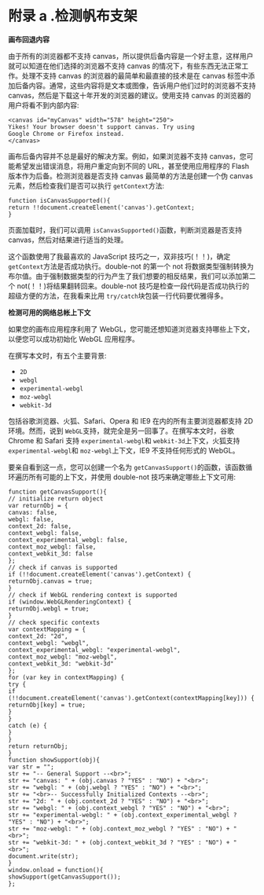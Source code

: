 # 附录 a .检测帆布支架

**画布回退内容**

由于所有的浏览器都不支持 canvas，所以提供后备内容是一个好主意，这样用户就可以知道在他们选择的浏览器不支持 canvas 的情况下，有些东西无法正常工作。处理不支持 canvas 的浏览器的最简单和最直接的技术是在 canvas 标签中添加后备内容。通常，这些内容将是文本或图像，告诉用户他们过时的浏览器不支持 canvas，然后是下载这十年开发的浏览器的建议。使用支持 canvas 的浏览器的用户将看不到内部内容:

```
<canvas id="myCanvas" width="578" height="250">
Yikes! Your browser doesn't support canvas. Try using
Google Chrome or Firefox instead.
</canvas>

```

画布后备内容并不总是最好的解决方案。例如，如果浏览器不支持 canvas，您可能希望发出错误消息，将用户重定向到不同的 URL，甚至使用应用程序的 Flash 版本作为后备。检测浏览器是否支持 canvas 最简单的方法是创建一个伪 canvas 元素，然后检查我们是否可以执行 `getContext`方法:

```
function isCanvasSupported(){
return !!document.createElement('canvas').getContext;
}

```

页面加载时，我们可以调用 `isCanvasSupported()`函数，判断浏览器是否支持 canvas，然后对结果进行适当的处理。

这个函数使用了我最喜欢的 JavaScript 技巧之一，双非技巧(！！)，确定 `getContext`方法是否成功执行。double-not 的第一个 not 将数据类型强制转换为布尔值。由于强制数据类型的行为产生了我们想要的相反结果，我们可以添加第二个 not(！！)将结果翻转回来。double-not 技巧是检查一段代码是否成功执行的超级方便的方法，在我看来比用 `try/catch`块包装一行代码要优雅得多。

**检测可用的网络总帐上下文**

如果您的画布应用程序利用了 WebGL，您可能还想知道浏览器支持哪些上下文，以便您可以成功初始化 WebGL 应用程序。

在撰写本文时，有五个主要背景:

*   `2D`
*   `webgl`
*   `experimental-webgl`
*   `moz-webgl`
*   `webkit-3d`

包括谷歌浏览器、火狐、Safari、Opera 和 IE9 在内的所有主要浏览器都支持 2D 环境。然而，说到 `WebGL`支持，就完全是另一回事了。在撰写本文时，谷歌 Chrome 和 Safari 支持 `experimental-webgl`和 `webkit-3d`上下文，火狐支持 `experimental-webgl`和 `moz-webgl`上下文，IE9 不支持任何形式的 WebGL。

要亲自看到这一点，您可以创建一个名为 `getCanvasSupport()`的函数，该函数循环遍历所有可能的上下文，并使用 double-not 技巧来确定哪些上下文可用:

```
function getCanvasSupport(){
// initialize return object
var returnObj = {
canvas: false,
webgl: false,
context_2d: false,
context_webgl: false,
context_experimental_webgl: false,
context_moz_webgl: false,
context_webkit_3d: false
};
// check if canvas is supported
if (!!document.createElement('canvas').getContext) {
returnObj.canvas = true;
}
// check if WebGL rendering context is supported
if (window.WebGLRenderingContext) {
returnObj.webgl = true;
}
// check specific contexts
var contextMapping = {
context_2d: "2d",
context_webgl: "webgl",
context_experimental_webgl: "experimental-webgl",
context_moz_webgl: "moz-webgl",
context_webkit_3d: "webkit-3d"
};
for (var key in contextMapping) {
try {
if (!!document.createElement('canvas').getContext(contextMapping[key])) {
returnObj[key] = true;
}
}
catch (e) {
}
}
return returnObj;
}
function showSupport(obj){
var str = "";
str += "-- General Support --<br>";
str += "canvas: " + (obj.canvas ? "YES" : "NO") + "<br>";
str += "webgl: " + (obj.webgl ? "YES" : "NO") + "<br>";
str += "<br>-- Successfully Initialized Contexts --<br>";
str += "2d: " + (obj.context_2d ? "YES" : "NO") + "<br>";
str += "webgl: " + (obj.context_webgl ? "YES" : "NO") + "<br>";
str += "experimental-webgl: " + (obj.context_experimental_webgl ? "YES" : "NO") + "<br>";
str += "moz-webgl: " + (obj.context_moz_webgl ? "YES" : "NO") + "<br>";
str += "webkit-3d: " + (obj.context_webkit_3d ? "YES" : "NO") + "<br>";
document.write(str);
}
window.onload = function(){
showSupport(getCanvasSupport());
};

```